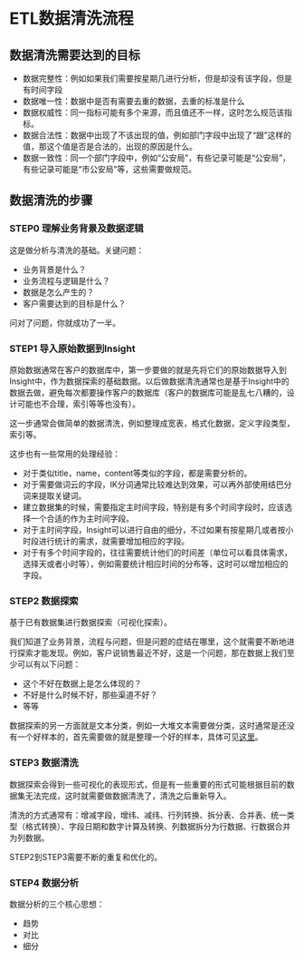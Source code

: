 # ETL数据清洗流程

## 数据清洗需要达到的目标

- 数据完整性：例如如果我们需要按星期几进行分析，但是却没有该字段，但是有时间字段
- 数据唯一性：数据中是否有需要去重的数据，去重的标准是什么
- 数据权威性：同一指标可能有多个来源，而且值还不一样，这时怎么规范该指标。
- 数据合法性：数据中出现了不该出现的值，例如部门字段中出现了“跟”这样的值，那这个值是否是合法的，出现的原因是什么。
- 数据一致性：同一个部门字段中，例如“公安局”，有些记录可能是“公安局”，有些记录可能是“市公安局”等，这些需要做规范。


## 数据清洗的步骤

### STEP0 理解业务背景及数据逻辑
这是做分析与清洗的基础。关键问题：

- 业务背景是什么？
- 业务流程与逻辑是什么？
- 数据是怎么产生的？
- 客户需要达到的目标是什么？

问对了问题，你就成功了一半。

### STEP1 导入原始数据到Insight
原始数据通常在客户的数据库中，第一步要做的就是先将它们的原始数据导入到Insight中，作为数据探索的基础数据。以后做数据清洗通常也是基于Insight中的数据去做，避免每次都要操作客户的数据库（客户的数据库可能是乱七八糟的，设计可能也不合理，索引等等也没有）。

这一步通常会做简单的数据清洗，例如整理成宽表，格式化数据，定义字段类型，索引等。

这步也有一些常用的处理经验：

- 对于类似title，name，content等类似的字段，都是需要分析的。
- 对于需要做词云的字段，IK分词通常比较难达到效果，可以再外部使用结巴分词来提取关键词。
- 建立数据集的时候，需要指定主时间字段，特别是有多个时间字段时，应该选择一个合适的作为主时间字段。
- 对于主时间字段，Insight可以进行自由的细分，不过如果有按星期几或者按小时段进行统计的需求，就需要增加相应的字段。
- 对于有多个时间字段的，往往需要统计他们的时间差（单位可以看具体需求，选择天或者小时等），例如需要统计相应时间的分布等，这时可以增加相应的字段。

### STEP2 数据探索
基于已有数据集进行数据探索（可视化探索）。

我们知道了业务背景，流程与问题，但是问题的症结在哪里，这个就需要不断地进行探索才能发现。例如，客户说销售最近不好，这是一个问题，那在数据上我们至少可以有以下问题：

- 这个不好在数据上是怎么体现的？
- 不好是什么时候不好，那些渠道不好？
- 等等

数据探索的另一方面就是文本分类，例如一大堆文本需要做分类，这时通常是还没有一个好样本的，首先需要做的就是整理一个好的样本，具体可见[这里](https://github.com/IBBD/IBBD.github.io/blob/master/tech/text-classify.md)。

### STEP3 数据清洗
数据探索会得到一些可视化的表现形式，但是有一些重要的形式可能根据目前的数据集无法完成，这时就需要做数据清洗了，清洗之后重新导入。

清洗的方式通常有：增减字段，增纬、减纬、行列转换、拆分表、合并表、统一类型（格式转换）、字段日期和数字计算及转换、列数据拆分为行数据、行数据合并为列数据。

STEP2到STEP3需要不断的重复和优化的。

### STEP4 数据分析
数据分析的三个核心思想：

- 趋势
- 对比
- 细分


